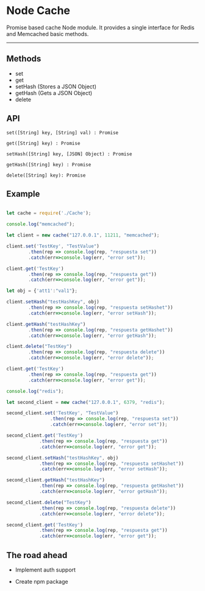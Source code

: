 Node Cache
===================


Promise based cache Node module. It provides a single interface for Redis and Memcached basic methods.

----------


Methods
-------------

 - set
 - get
 - setHash (Stores a JSON Object)
 - getHash (Gets a JSON Object)
 - delete

API
-------------

    set([String] key, [String] val) : Promise

    get([String] key) : Promise

    setHash([String] key, [JSON] Object) : Promise

    getHash([String] key) : Promise

    delete([String] key): Promise

Example
-------------

```javascript

let cache = require('./Cache');

console.log("memcached");

let client = new cache("127.0.0.1", 11211, "memcached");

client.set('TestKey', "TestValue")
		.then(rep => console.log(rep, "respuesta set"))
		.catch(err=>console.log(err, "error set"));

client.get('TestKey')
		.then(rep => console.log(rep, "respuesta get"))
		.catch(err=>console.log(err, "error get"));

let obj = {'att1':"val1"};

client.setHash("testHashKey", obj)
		.then(rep => console.log(rep, "respuesta setHashet"))
		.catch(err=>console.log(err, "error setHash"));

client.getHash("testHashKey")
		.then(rep => console.log(rep, "respuesta getHashet"))
		.catch(err=>console.log(err, "error getHash"));

client.delete("TestKey")
		.then(rep => console.log(rep, "respuesta delete"))
		.catch(err=>console.log(err, "error delete"));

client.get('TestKey')
		.then(rep => console.log(rep, "respuesta get"))
		.catch(err=>console.log(err, "error get"));

console.log("redis");

let second_client = new cache("127.0.0.1", 6379, "redis");

second_client.set('TestKey', "TestValue")
			 	.then(rep => console.log(rep, "respuesta set"))
			 	.catch(err=>console.log(err, "error set"));

second_client.get('TestKey')
			.then(rep => console.log(rep, "respuesta get"))
			.catch(err=>console.log(err, "error get"));

second_client.setHash("testHashKey", obj)
			.then(rep => console.log(rep, "respuesta setHashet"))
			.catch(err=>console.log(err, "error setHash"));

second_client.getHash("testHashKey")
			.then(rep => console.log(rep, "respuesta getHashet"))
			.catch(err=>console.log(err, "error getHash"));

second_client.delete("TestKey")
			.then(rep => console.log(rep, "respuesta delete"))
			.catch(err=>console.log(err, "error delete"));

second_client.get('TestKey')
			.then(rep => console.log(rep, "respuesta get"))
			.catch(err=>console.log(err, "error get"));

```



The road ahead
-------------

 - Implement auth support
 
 - Create npm package 